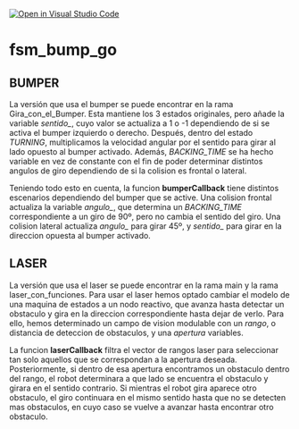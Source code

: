 [![Open in Visual Studio Code](https://classroom.github.com/assets/open-in-vscode-f059dc9a6f8d3a56e377f745f24479a46679e63a5d9fe6f495e02850cd0d8118.svg)](https://classroom.github.com/online_ide?assignment_repo_id=6870052&assignment_repo_type=AssignmentRepo)
# fsm_bump_go
## BUMPER

La versión que usa el bumper se puede encontrar en la rama Gira_con_el_Bumper. Esta mantiene los 3 estados originales, pero añade la variable *sentido_*, cuyo valor se actualiza a 1 o -1 dependiendo de si se activa el bumper izquierdo o derecho. Después, dentro del estado *TURNING*, multiplicamos la velocidad angular por el sentido para girar al lado opuesto al bumper activado. Además, *BACKING_TIME* se ha hecho variable en vez de constante con el fin de poder determinar distintos angulos de giro dependiendo de si la colision es frontal o lateral. 

Teniendo todo esto en cuenta, la funcion **bumperCallback** tiene distintos escenarios dependiendo del bumper que se active. Una colision frontal actualiza la variable *angulo_*, que determina un *BACKING_TIME* correspondiente a un giro de 90º, pero no cambia el sentido del giro. Una colision lateral actualiza *angulo_* para girar 45º, y *sentido_* para girar en la direccion opuesta al bumper activado.


## LASER

La versión que usa el laser se puede encontrar en la rama main y la rama laser_con_funciones. Para usar el laser hemos optado cambiar el modelo de una maquina de estados a un nodo reactivo, que avanza hasta detectar un obstaculo y gira en la direccion correspondiente hasta dejar de verlo. Para ello, hemos determinado un campo de vision modulable con un *rango*, o distancia de deteccion de obstaculos, y una *apertura* variables.

La funcion **laserCallback** filtra el vector de rangos laser para seleccionar tan solo aquellos que se correspondan a la apertura deseada. Posteriormente, si dentro de esa apertura encontramos un obstaculo dentro del rango, el robot determinara a que lado se encuentra el obstaculo y girara en el sentido contrario. Si mientras el robot gira aparece otro obstaculo, el giro continuara en el mismo sentido hasta que no se detecten mas obstaculos, en cuyo caso se vuelve a avanzar hasta encontrar otro obstaculo.
